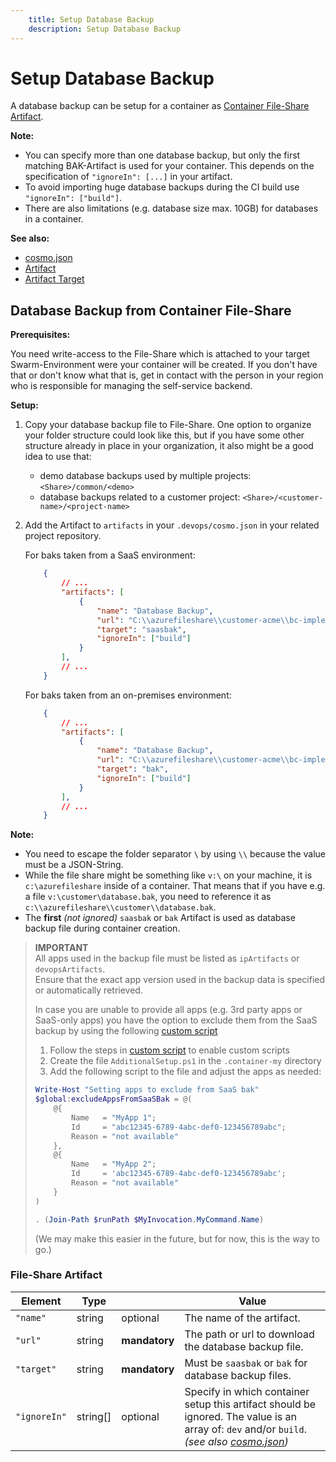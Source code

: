 ```yaml
---
    title: Setup Database Backup
    description: Setup Database Backup
---
```


# Setup Database Backup

A database backup can be setup for a container as [Container File-Share Artifact](#database-backup-from-container-file-share).

**Note:**

* You can specify more than one database backup, but only the first matching BAK-Artifact is used for your container. This depends on the specification of `"ignoreIn": [...]` in your artifact.
* To avoid importing huge database backups during the CI build use `"ignoreIn": ["build"]`.
* There are also limitations (e.g. database size max. 10GB) for databases in a container.

**See also:**

* [cosmo.json][cosmo-json]
* [Artifact][artifact]
* [Artifact Target][artifact-target]

## Database Backup from Container File-Share

**Prerequisites:**

You need write-access to the File-Share which is attached to your target Swarm-Environment were your container will be created. If you don't have that or don't know what that is, get in contact with the person in your region who is responsible for managing the self-service backend.

**Setup:**

1. Copy your database backup file to File-Share. One option to organize your folder structure could look like this, but if you have some other structure already in place in your organization, it also might be a good idea to use that:
   * demo database backups used by multiple projects: `<Share>/common/<demo>`
   * database backups related to a customer project: `<Share>/<customer-name>/<project-name>`
1. Add the Artifact to `artifacts` in your `.devops/cosmo.json` in your related project repository.

    For baks taken from a SaaS environment:

    ```json
        {
            // ...
            "artifacts": [
                {
                    "name": "Database Backup",                
                    "url": "C:\\azurefileshare\\customer-acme\\bc-implementation\\default.bak",
                    "target": "saasbak",
                    "ignoreIn": ["build"]
                }            
            ],
            // ...
        }
    ```

    For baks taken from an on-premises environment:

    ```json
        {
            // ...
            "artifacts": [
                {
                    "name": "Database Backup",                
                    "url": "C:\\azurefileshare\\customer-acme\\bc-implementation\\database.bak",
                    "target": "bak",
                    "ignoreIn": ["build"]
                }            
            ],
            // ...
        }
    ```

**Note:**

* You need to escape the folder separator `\` by using `\\` because the value must be a JSON-String.
* While the file share might be something like `v:\` on your machine, it is `c:\azurefileshare` inside of a container. That means that if you have e.g. a file `v:\customer\database.bak`, you need to reference it as `c:\\azurefileshare\\customer\\database.bak`.
* The **first** *(not ignored)* `saasbak` or `bak` Artifact is used as database backup file during container creation.

> **IMPORTANT**\
> All apps used in the backup file must be listed as `ipArtifacts` or `devopsArtifacts`. \
> Ensure that the exact app version used in the backup data is specified or automatically retrieved.
>
> In case you are unable to provide all apps (e.g. 3rd party apps or SaaS-only apps) you have the option to exclude them from the SaaS backup by using the following [custom script](setup-custom-scripts.md)
>
> 1. Follow the steps in [custom script](setup-custom-scripts.md) to enable custom scripts
> 1. Create the file `AdditionalSetup.ps1` in the `.container-my` directory
> 1. Add the following script to the file and adjust the apps as needed:
>
> ```powershell
> Write-Host "Setting apps to exclude from SaaS bak"
> $global:excludeAppsFromSaaSBak = @(
>     @{
>         Name   = "MyApp 1";
>         Id     = "abc12345-6789-4abc-def0-123456789abc";
>         Reason = "not available"
>     },
>     @{
>         Name   = "MyApp 2";
>         Id     = 'abc12345-6789-4abc-def0-123456789abc';
>         Reason = "not available"
>     }
> )
>
> . (Join-Path $runPath $MyInvocation.MyCommand.Name)
> ```
>
> (We may make this easier in the future, but for now, this is the way to go.)

### File-Share Artifact

|Element|Type||Value|
|-|-|-|-|
|`"name"`|string|optional|The name of the artifact.|
|`"url"`|string|**mandatory**|The path or url to download the database backup file.|
|`"target"`|string|**mandatory**|Must be `saasbak` or `bak` for database backup files.|
|`"ignoreIn"`|string[]|optional|Specify in which container setup this artifact should be ignored. The value is an array of: `dev` and/or `build`. *(see also [cosmo.json][cosmo-json])*|

[cosmo-json]:      setup-cosmo-json.md
[artifact]:        setup-cosmo-json.md#artifact
[artifact-target]: setup-cosmo-json.md#artifact-target
